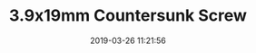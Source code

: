 ---
title: '3.9x19mm Countersunk Screw'
date: '2019-03-26 11:21:56'
description: 3.9x19mm Countersunk Screw
productcategory: Bolt, Nut, Screw etc.
maincategory: Hardware
background: '#e58e26'
prioritiy: 9905
image: '/assets/img/3_9_havsa_bas_vida_render.jpg'
product: true

---